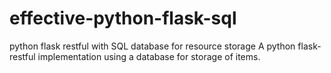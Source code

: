 # effective-python-flask-sql
python flask restful with SQL database for resource storage
A python flask-restful implementation using a database for storage of items.
